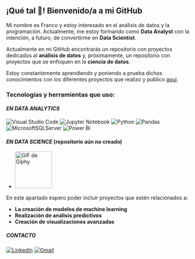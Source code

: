 ## ¡Qué tal 👋! Bienvenido/a a mi GitHub

Mi nombre es Franco y estoy interesado en el análisis de datos y la programación. Actualmente, me estoy formando como **Data Analyst** con la intención, a futuro, de convertirme en **Data Scientist**.

Actualmente en mi GitHub encontrarás un repositorio con proyectos dedicados al **análisis de datos** y, próximamente, un repositorio con proyectos que se enfoquen en la **ciencia de datos**.

Estoy constantemente aprendiendo y poniendo a prueba dichos conocimientos con los diferentes proyectos que realizo y publico [aquí](https://github.com/Piacqua?tab=repositories).

### Tecnologías y herramientas que uso:

#### ***EN DATA ANALYTICS***

![Visual Studio Code](https://img.shields.io/badge/Visual%20Studio%20Code-0078d7.svg?style=for-the-badge&logo=visual-studio-code&logoColor=white)
![Jupyter Notebook](https://img.shields.io/badge/jupyter-%23FA0F00.svg?style=for-the-badge&logo=jupyter&logoColor=white)
![Python](https://img.shields.io/badge/python-3670A0?style=for-the-badge&logo=python&logoColor=ffdd54)
![Pandas](https://img.shields.io/badge/pandas-%23150458.svg?style=for-the-badge&logo=pandas&logoColor=white)
![MicrosoftSQLServer](https://img.shields.io/badge/Microsoft%20SQL%20Server-CC2927?style=for-the-badge&logo=microsoft%20sql%20server&logoColor=white)
![Power Bi](https://img.shields.io/badge/power_bi-F2C811?style=for-the-badge&logo=powerbi&logoColor=black)

#### ***EN DATA SCIENCE*** (repositorio aún no creado)

+ <img src="https://media.giphy.com/media/CaiVJuZGvR8HK/giphy.gif" width="100" height="100" alt="GIF de Giphy"/>


En este apartado espero poder incluir proyectos 
que estén relacionados a:
+ **La creación de modelos de machine learning**
+ **Realización de análisis predictivos**
+ **Creación de visualizaciones avanzadas**

##### **CONTACTO**

[![LinkedIn](https://img.shields.io/badge/linkedin-%230077B5.svg?style=for-the-badge&logo=linkedin&logoColor=white)](https://www.linkedin.com/in/franco-piacquadio-2b061524a/)
[![Gmail](https://img.shields.io/badge/gmail-D14836.svg?style=for-the-badge&logo=gmail&logoColor=white)](mailto:piacqua2030@gmail.com)

